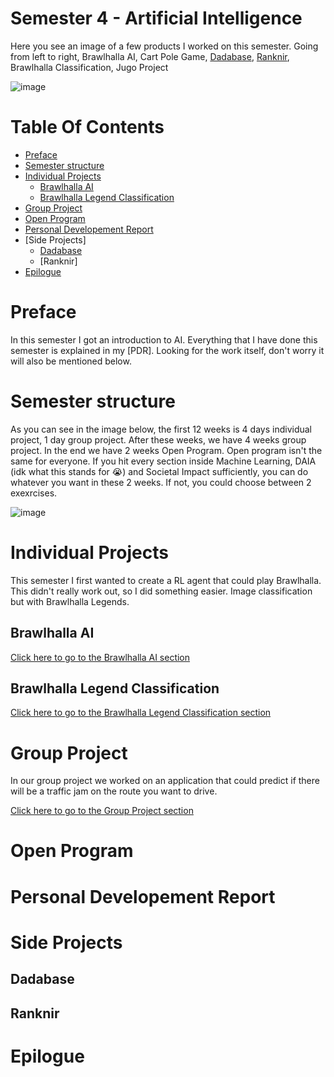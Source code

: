 # Semester 4 - Artificial Intelligence
Here you see an image of a few products I worked on this semester. Going from left to right, Brawlhalla AI, Cart Pole Game, [Dadabase](https://github.com/Skyward-Brawlhalla/Dadabase), [Ranknir](https://github.com/Skyward-Brawlhalla/Ranknir), Brawlhalla Classification, Jugo Project

![image](https://user-images.githubusercontent.com/74303221/214159530-33f816fa-ed6b-4ec2-ada9-9fd0edc40b23.png)

# Table Of Contents
- [Preface](#preface)
- [Semester structure](#semester-structure)
- [Individual Projects](#individual-projects)
  - [Brawlhalla AI](#brawlhalla-ai)
  - [Brawlhalla Legend Classification](#brawlhalla-legend-classification)
- [Group Project](#group-project)
- [Open Program](#open-program)
- [Personal Developement Report](personal-developement-report)
- [Side Projects]
  - [Dadabase]()
  - [Ranknir] 
- [Epilogue](#epilogue)

# Preface
In this semester I got an introduction to AI. Everything that I have done this semester is explained in my [PDR]. Looking for the work itself, don't worry it will also be mentioned below.

# Semester structure
As you can see in the image below, the first 12 weeks is 4 days individual project, 1 day group project. After these weeks, we have 4 weeks group project. In the end we have 2 weeks Open Program. Open program isn't the same for everyone. If you hit every section inside Machine Learning, DAIA (idk what this stands for 😭) and Societal Impact sufficiently, you can do whatever you want in these 2 weeks. If not, you could choose between 2 exexrcises.

![image](https://user-images.githubusercontent.com/74303221/214136495-0e8257a7-9070-4faa-8144-96c2dd175921.png)

# Individual Projects
This semester I first wanted to create a RL agent that could play Brawlhalla. This didn't really work out, so I did something easier. Image classification but with Brawlhalla Legends.

## Brawlhalla AI
[Click here to go to the Brawlhalla AI section](https://github.com/School-Semester-Summaries/AI-semester-4/tree/main/Individual%20Projects/Brawlhalla%20AI)

## Brawlhalla Legend Classification
[Click here to go to the Brawlhalla Legend Classification section](https://github.com/School-Semester-Summaries/AI-semester-4/tree/main/Individual%20Projects/Brawlhalla%20Legend%20Classification)

# Group Project
In our group project we worked on an application that could predict if there will be a traffic jam on the route you want to drive.

[Click here to go to the Group Project section](https://github.com/School-Semester-Summaries/AI-semester-4/tree/main/Group%20Project)

# Open Program

# Personal Developement Report

# Side Projects

## Dadabase

## Ranknir

# Epilogue
